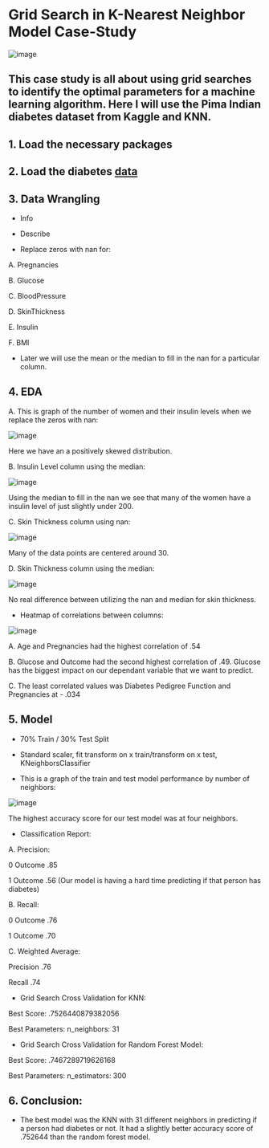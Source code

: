 # Grid Search in K-Nearest Neighbor Model Case-Study

![image](https://user-images.githubusercontent.com/86930309/228668393-7ded6d4a-7981-431c-b39a-72099b8ad380.png)

## This case study is all about using grid searches to identify the optimal parameters for a machine learning algorithm. Here I will use the Pima Indian diabetes dataset from Kaggle and KNN.

## 1. Load the necessary packages

## 2. Load the diabetes [data](https://github.com/GHASS19/Grid-Search-in-KNN-Model-Case-Study/blob/main/Data/Grid%20Search%20in%20KNN%20(Diabetes).csv)

## 3. Data Wrangling

- Info

- Describe

- Replace zeros with nan for: 

 A. Pregnancies 
 
 B. Glucose
 
 C. BloodPressure 
 
 D. SkinThickness
 
 E. Insulin 
 
 F. BMI
 
 - Later we will use the mean or the median to fill in the nan for a particular column.

## 4. EDA

 A. This is graph of the number of women and their insulin levels when we replace the zeros with nan:

![image](https://user-images.githubusercontent.com/86930309/228964218-bed616ad-bde2-4011-a9ee-947d711f48e0.png)

Here we have an a positively skewed distribution.

B. Insulin Level column using the median:

![image](https://user-images.githubusercontent.com/86930309/228964679-c604a203-5432-4628-bf9d-b71c629f9305.png)

Using the median to fill in the nan we see that many of the women have a insulin level of just slightly under 200.

C. Skin Thickness column using nan:

![image](https://user-images.githubusercontent.com/86930309/228957515-b36804e4-d3ac-4eac-a984-93839d53c35a.png)

Many of the data points are centered around 30.

D. Skin Thickness column using the median:

![image](https://user-images.githubusercontent.com/86930309/228958133-99615dd4-c191-4e3c-80fe-566c4e7e628a.png)

No real difference between utilizing the nan and median for skin thickness.

- Heatmap of correlations between columns:

![image](https://user-images.githubusercontent.com/86930309/228965556-39bae256-1e01-432a-93c2-963a4e1d543c.png)

A. Age and Pregnancies had the highest correlation of .54

B. Glucose and Outcome had the second highest correlation of .49. Glucose has the biggest impact on our dependant variable that we want to predict.

C. The least correlated values was Diabetes Pedigree Function and Pregnancies at - .034

## 5. Model

- 70% Train / 30% Test Split

- Standard scaler, fit transform on x train/transform on x test, KNeighborsClassifier

- This is a graph of the train and test model performance by number of neighbors:

![image](https://user-images.githubusercontent.com/86930309/228968837-eff49794-58a6-45c1-a347-93ac98fb328b.png)

The highest accuracy score for our test model was at four neighbors.

- Classification Report:

A. Precision:
 
0 Outcome .85

1 Outcome .56 (Our model is having a hard time predicting if that person has diabetes)

B. Recall:

0 Outcome .76

1 Outcome .70 

C. Weighted Average:

Precision .76

Recall .74

- Grid Search Cross Validation for KNN:

Best Score: .7526440879382056

Best Parameters: n_neighbors: 31

- Grid Search Cross Validation for Random Forest Model:

Best Score: .7467289719626168

Best Parameters: n_estimators: 300

## 6. Conclusion:

- The best model was the KNN with 31 different neighbors in predicting if a person had diabetes or not. It had a slightly better accuracy score of .752644 than the random forest model.



